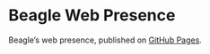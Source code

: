 # Beagle Web Presence

Beagle’s web presence, published on [GitHub Pages](https://Beagle-PSE.github.io/Beagle/branches/ip090-extension-points).